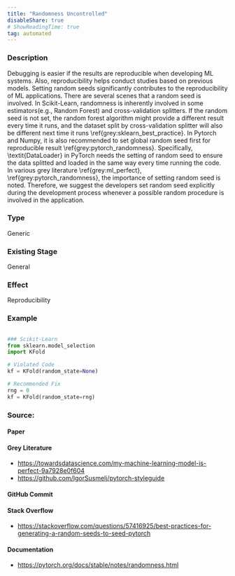 ```yaml
---
title: "Randomness Uncontrolled"
disableShare: true
# ShowReadingTime: true
tag: automated
---
```


### Description

Debugging is easier if the results are reproducible when developing ML systems. Also, reproducibility helps conduct studies based on previous models. Setting random seeds significantly contributes to the reproducibility of ML applications. There are several scenes that a random seed is involved. In Scikit-Learn, randomness is inherently involved in some estimators(e.g., Random Forest) and cross-validation splitters. If the random seed is not set, the random forest algorithm might provide a different result every time it runs, and the dataset split by cross-validation splitter will also be different next time it runs \ref{grey:sklearn_best_practice}. In Pytorch and Numpy, it is also recommended to set global random seed first for reproducible result \ref{grey:pytorch_randomness}. Specifically, \textit{DataLoader} in PyTorch needs the setting of random seed to ensure the data splitted and loaded in the same way every time running the code. In various grey literature \ref{grey:ml_perfect}, \ref{grey:pytorch_randomness}, the importance of setting random seed is noted. Therefore, we suggest the developers set random seed explicitly during the development process whenever a possible random procedure is involved in the application.


### Type

Generic

### Existing Stage

General

### Effect

Reproducibility

### Example

```python

### Scikit-Learn
from sklearn.model_selection 
import KFold

# Violated Code
kf = KFold(random_state=None)

# Recommended Fix
rng = 0
kf = KFold(random_state=rng)

```

### Source:

#### Paper 

#### Grey Literature
- https://towardsdatascience.com/my-machine-learning-model-is-perfect-9a7928e0f604
- https://github.com/IgorSusmelj/pytorch-styleguide

#### GitHub Commit

#### Stack Overflow
- https://stackoverflow.com/questions/57416925/best-practices-for-generating-a-random-seeds-to-seed-pytorch

#### Documentation
- https://pytorch.org/docs/stable/notes/randomness.html


